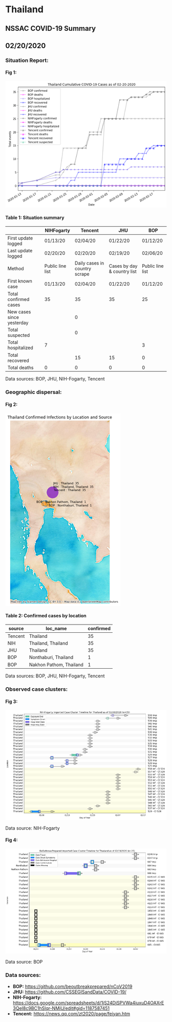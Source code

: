 # Thailand
## NSSAC COVID-19 Summary
## 02/20/2020



### Situation Report:
#### Fig 1:
![Thailand cases](../merged_histories/Thailand_merged_histories.png)

#### Table 1: Situation summary


|                           | NIHFogarty       | Tencent                       | JHU                         | BOP              |
|---------------------------|------------------|-------------------------------|-----------------------------|------------------|
| First update logged       | 01/13/20         | 02/04/20                      | 01/22/20                    | 01/12/20         |
| Last update logged        | 02/20/20         | 02/20/20                      | 02/19/20                    | 02/06/20         |
| Method                    | Public line list | Daily cases in country scrape | Cases by day & country list | Public line list |
| First known case          | 01/13/20         | 02/04/20                      | 01/22/20                    | 01/12/20         |
| Total confirmed cases     | 35               | 35                            | 35                          | 25               |
| New cases since yesterday |                  | 0                             |                             |                  |
| Total suspected           |                  | 0                             |                             |                  |
| Total hospitalized        | 7                |                               |                             | 3                |
| Total recovered           |                  | 15                            | 15                          | 0                |
| Total deaths              | 0                | 0                             | 0                           | 0                |

Data sources: BOP, JHU, NIH-Fogarty, Tencent


### Geographic dispersal:
#### Fig 2:
![Thailand mapped](../case_locs/Thailand_case_locs.png)

#### Table 2: Confirmed cases by location


| source   | loc_name                |   confirmed |
|----------|-------------------------|-------------|
| Tencent  | Thailand                |          35 |
| NIH      | Thailand, Thailand      |          35 |
| JHU      | Thailand                |          35 |
| BOP      | Nonthaburi, Thailand    |           1 |
| BOP      | Nakhon Pathom, Thailand |           1 |

Data sources: BOP, JHU, NIH-Fogarty, Tencent


### Observed case clusters:
#### Fig 3:
![Thailand cases](../cluster_analysis/Thailand_imported_cases_NIHFogarty.png)



Data source: NIH-Fogarty


#### Fig 4:
![Thailand cases](../cluster_analysis/Thailand_imported_cases_BOP.png)



Data source: BOP


### Data sources:
* **BOP:** https://github.com/beoutbreakprepared/nCoV2019
* **JHU:** https://github.com/CSSEGISandData/COVID-19/
* **NIH-Fogarty:** https://docs.google.com/spreadsheets/d/1jS24DjSPVWa4iuxuD4OAXrE3QeI8c9BC1hSlqr-NMiU/edit#gid=1187587451
* **Tencent:** https://news.qq.com/zt2020/page/feiyan.htm

<!-- Global site tag (gtag.js) - Google Analytics -->
<script async src="https://www.googletagmanager.com/gtag/js?id=UA-158816269-1"></script>
<script>
  window.dataLayer = window.dataLayer || [];
  function gtag(){dataLayer.push(arguments);}
  gtag('js', new Date());

  gtag('config', 'UA-158816269-1');
</script>